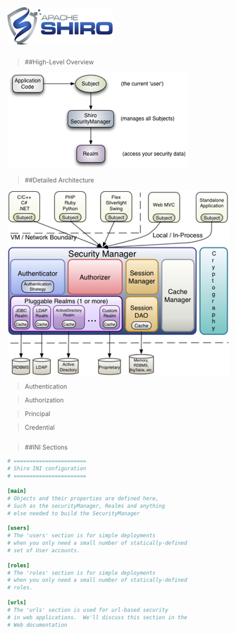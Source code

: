![apache-shiro-logo.png](icons/apache-shiro-logo.png "Apache Shiro")
```
```

>##High-Level Overview

![ShiroBasicArchitecture.png](icons/ShiroBasicArchitecture.png "High Level Overview")


>##Detailed Architecture

![ShiroArchitecture.png](icons/ShiroArchitecture.png "Detailed Architecture")

>Authentication

>Authorization

>Principal

>Credential

```
```


>##INI Sections

```ini
# =======================
# Shiro INI configuration
# =======================

[main]
# Objects and their properties are defined here,
# Such as the securityManager, Realms and anything
# else needed to build the SecurityManager

[users]
# The 'users' section is for simple deployments
# when you only need a small number of statically-defined
# set of User accounts.

[roles]
# The 'roles' section is for simple deployments
# when you only need a small number of statically-defined
# roles.

[urls]
# The 'urls' section is used for url-based security
# in web applications.  We'll discuss this section in the
# Web documentation
```
